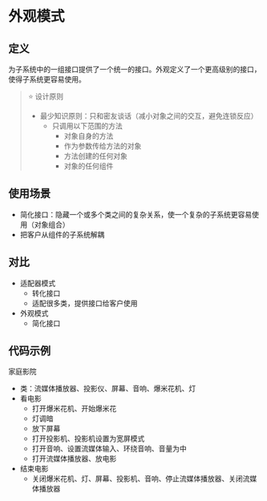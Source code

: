 # 外观模式

## 定义
为子系统中的一组接口提供了一个统一的接口。外观定义了一个更高级别的接口，使得子系统更容易使用。

> ⭐ 设计原则
> - 最少知识原则：只和密友谈话（减小对象之间的交互，避免连锁反应）
>   - 只调用以下范围的方法
>     - 对象自身的方法
>     - 作为参数传给方法的对象
>     - 方法创建的任何对象
>     - 对象的任何组件

## 使用场景
- 简化接口：隐藏一个或多个类之间的复杂关系，使一个复杂的子系统更容易使用（对象组合）
- 把客户从组件的子系统解耦

## 对比
- 适配器模式
  - 转化接口
  - 适配很多类，提供接口给客户使用
- 外观模式
  - 简化接口

## 代码示例
家庭影院
- 类：流媒体播放器、投影仪、屏幕、音响、爆米花机、灯
- 看电影
  - 打开爆米花机、开始爆米花
  - 灯调暗
  - 放下屏幕
  - 打开投影机、投影机设置为宽屏模式
  - 打开音响、设置流媒体输入、环绕音响、音量为中
  - 打开流媒体播放器、放电影
- 结束电影
  - 关闭爆米花机、灯、屏幕、投影机、音响、停止流媒体播放器、关闭流媒体播放器
